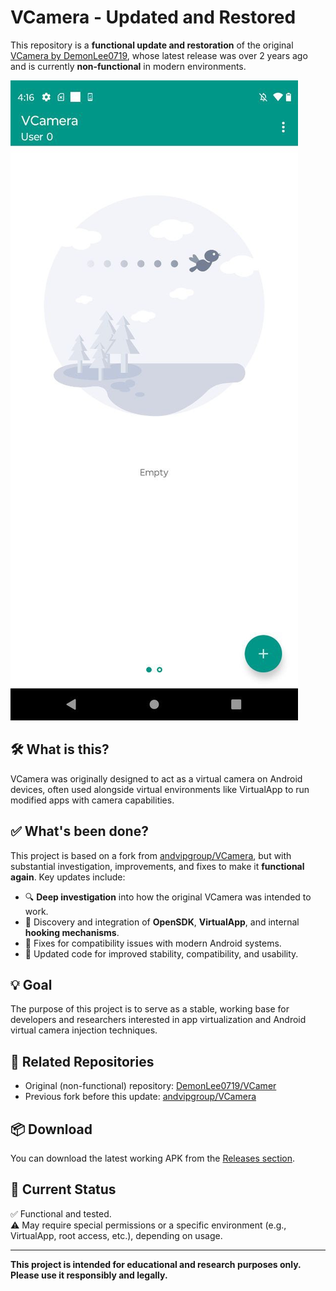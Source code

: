 # VCamera - Updated and Restored

This repository is a **functional update and restoration** of the original [VCamera by DemonLee0719](https://github.com/DemonLee0719/VCamera), whose latest release was over 2 years ago and is currently **non-functional** in modern environments.

![VCamera Screenshot](./a.png)

## 🛠 What is this?

VCamera was originally designed to act as a virtual camera on Android devices, often used alongside virtual environments like VirtualApp to run modified apps with camera capabilities.

## ✅ What's been done?

This project is based on a fork from [andvipgroup/VCamera](https://github.com/andvipgroup/VCamera), but with substantial investigation, improvements, and fixes to make it **functional again**. Key updates include:

- 🔍 **Deep investigation** into how the original VCamera was intended to work.
- 🧩 Discovery and integration of **OpenSDK**, **VirtualApp**, and internal **hooking mechanisms**.
- 🐛 Fixes for compatibility issues with modern Android systems.
- 🚀 Updated code for improved stability, compatibility, and usability.

## 💡 Goal

The purpose of this project is to serve as a stable, working base for developers and researchers interested in app virtualization and Android virtual camera injection techniques.

## 📂 Related Repositories

- Original (non-functional) repository: [DemonLee0719/VCamer](https://github.com/DemonLee0719/VCamera)
- Previous fork before this update: [andvipgroup/VCamera](https://github.com/andvipgroup/VCamera)

## 📦 Download

You can download the latest working APK from the [Releases section](https://github.com/uixss/VCamera-FIX/releases/download/apk/vCam2023.apk).

## 🧪 Current Status

✅ Functional and tested.  
⚠️ May require special permissions or a specific environment (e.g., VirtualApp, root access, etc.), depending on usage.

---

**This project is intended for educational and research purposes only. Please use it responsibly and legally.**
